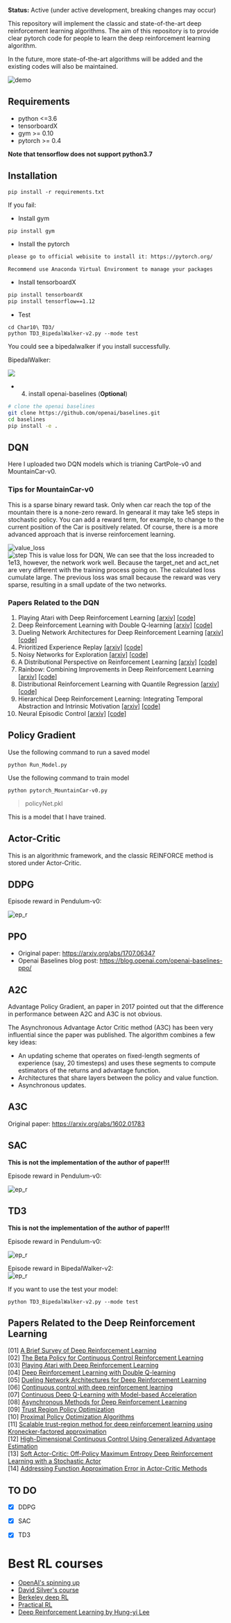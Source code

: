 **Status:** Active (under active development, breaking changes may occur)

This repository will implement the classic and state-of-the-art deep reinforcement learning algorithms. The aim of this repository is to provide clear pytorch code for people to learn the deep reinforcement learning algorithm. 

In the future, more state-of-the-art algorithms will be added and the existing codes will also be maintained.

![demo](https://github.com/sweetice/Deep-reinforcement-learning-with-pytorch/blob/master/figures/grid.gif)

## Requirements
- python <=3.6 
- tensorboardX
- gym >= 0.10
- pytorch >= 0.4

**Note that tensorflow does not support python3.7** 

## Installation

```
pip install -r requirements.txt
```

If you fail:  

- Install gym

```
pip install gym
```



- Install the pytorch
```bash
please go to official webisite to install it: https://pytorch.org/

Recommend use Anaconda Virtual Environment to manage your packages

```

- Install tensorboardX
```bash
pip install tensorboardX
pip install tensorflow==1.12
```

- Test 
```
cd Char10\ TD3/
python TD3_BipedalWalker-v2.py --mode test
```

You could see a bipedalwalker if you install successfully.

BipedalWalker: 

![](https://github.com/sweetice/Deep-reinforcement-learning-with-pytorch/blob/master/figures/test.png)

- 4. install openai-baselines (**Optional**)

```bash
# clone the openai baselines
git clone https://github.com/openai/baselines.git
cd baselines
pip install -e .

```

## DQN

Here I uploaded two DQN models which is trianing CartPole-v0 and MountainCar-v0.

### Tips for MountainCar-v0

This is a sparse binary reward task. Only when car reach the top of the mountain there is a none-zero reward. In genearal it may take 1e5 steps in stochastic policy. You can add a reward term, for example, to change to the current position of the Car is positively related. Of course, there is a more advanced approach that is inverse reinforcement learning.

![value_loss](https://github.com/sweetice/Deep-reinforcement-learning-with-pytorch/blob/master/Char01%20DQN/DQN/pic/value_loss.jpg)   
![step](https://github.com/sweetice/Deep-reinforcement-learning-with-pytorch/blob/master/Char01%20DQN/DQN/pic/finish_episode.jpg) 
This is value loss for DQN, We can see that the loss increaded to 1e13, however, the network work well. Because the target_net and act_net are very different with the training process going on. The calculated loss cumulate large. The previous loss was small because the reward was very sparse, resulting in a small update of the two networks.

### Papers Related to the DQN


  1. Playing Atari with Deep Reinforcement Learning [[arxiv]](https://www.cs.toronto.edu/~vmnih/docs/dqn.pdf) [[code]](https://github.com/higgsfield/RL-Adventure/blob/master/1.dqn.ipynb)
  2. Deep Reinforcement Learning with Double Q-learning [[arxiv]](https://arxiv.org/abs/1509.06461) [[code]](https://github.com/higgsfield/RL-Adventure/blob/master/2.double%20dqn.ipynb)
  3. Dueling Network Architectures for Deep Reinforcement Learning [[arxiv]](https://arxiv.org/abs/1511.06581) [[code]](https://github.com/higgsfield/RL-Adventure/blob/master/3.dueling%20dqn.ipynb)
  4. Prioritized Experience Replay [[arxiv]](https://arxiv.org/abs/1511.05952) [[code]](https://github.com/higgsfield/RL-Adventure/blob/master/4.prioritized%20dqn.ipynb)
  5. Noisy Networks for Exploration [[arxiv]](https://arxiv.org/abs/1706.10295) [[code]](https://github.com/higgsfield/RL-Adventure/blob/master/5.noisy%20dqn.ipynb)
  6. A Distributional Perspective on Reinforcement Learning [[arxiv]](https://arxiv.org/pdf/1707.06887.pdf) [[code]](https://github.com/higgsfield/RL-Adventure/blob/master/6.categorical%20dqn.ipynb)
  7. Rainbow: Combining Improvements in Deep Reinforcement Learning [[arxiv]](https://arxiv.org/abs/1710.02298) [[code]](https://github.com/higgsfield/RL-Adventure/blob/master/7.rainbow%20dqn.ipynb)
  8. Distributional Reinforcement Learning with Quantile Regression [[arxiv]](https://arxiv.org/pdf/1710.10044.pdf) [[code]](https://github.com/higgsfield/RL-Adventure/blob/master/8.quantile%20regression%20dqn.ipynb)
  9. Hierarchical Deep Reinforcement Learning: Integrating Temporal Abstraction and Intrinsic Motivation  [[arxiv]](https://arxiv.org/abs/1604.06057) [[code]](https://github.com/higgsfield/RL-Adventure/blob/master/9.hierarchical%20dqn.ipynb)
  10. Neural Episodic Control [[arxiv]](https://arxiv.org/pdf/1703.01988.pdf) [[code]](#)


## Policy Gradient


Use the following command to run a saved model


```
python Run_Model.py
```


Use the following command to train model


```
python pytorch_MountainCar-v0.py
```



> policyNet.pkl

This is a model that I have trained.


## Actor-Critic

This is an algorithmic framework, and the classic REINFORCE method is stored under Actor-Critic.
 
## DDPG  
Episode reward in Pendulum-v0:  

![ep_r](https://github.com/sweetice/Deep-reinforcement-learning-with-pytorch/blob/master/Char05%20DDPG/DDPG_exp.jpg)  


## PPO  

- Original paper: https://arxiv.org/abs/1707.06347
- Openai Baselines blog post: https://blog.openai.com/openai-baselines-ppo/


## A2C

Advantage Policy Gradient, an paper in 2017 pointed out that the difference in performance between A2C and A3C is not obvious.

The Asynchronous Advantage Actor Critic method (A3C) has been very influential since the paper was published. The algorithm combines a few key ideas:

- An updating scheme that operates on fixed-length segments of experience (say, 20 timesteps) and uses these segments to compute estimators of the returns and advantage function.
- Architectures that share layers between the policy and value function.
- Asynchronous updates.

## A3C

Original paper: https://arxiv.org/abs/1602.01783

## SAC

**This is not the implementation of the author of paper!!!**

Episode reward in Pendulum-v0:

![ep_r](https://github.com/sweetice/Deep-reinforcement-learning-with-pytorch/blob/master/Char09%20SAC/SAC_ep_r_curve.png)

## TD3

**This is not the implementation of the author of paper!!!**  

Episode reward in Pendulum-v0:  

![ep_r](https://github.com/sweetice/Deep-reinforcement-learning-with-pytorch/blob/master/Char10%20TD3/TD3_Pendulum-v0.png)  

Episode reward in BipedalWalker-v2:  
![ep_r](https://github.com/sweetice/Deep-reinforcement-learning-with-pytorch/blob/master/Char10%20TD3/Episode_reward_TD3_BipedakWalker.png)  

If you want to use the test your model:

```
python TD3_BipedalWalker-v2.py --mode test
```

## Papers Related to the Deep Reinforcement Learning
[01] [A Brief Survey of Deep Reinforcement Learning](https://arxiv.org/abs/1708.05866)  
[02] [The Beta Policy for Continuous Control Reinforcement Learning](https://www.ri.cmu.edu/wp-content/uploads/2017/06/thesis-Chou.pdf)  
[03] [Playing Atari with Deep Reinforcement Learning](https://www.cs.toronto.edu/~vmnih/docs/dqn.pdf)  
[04] [Deep Reinforcement Learning with Double Q-learning](https://arxiv.org/abs/1509.06461)  
[05] [Dueling Network Architectures for Deep Reinforcement Learning](https://arxiv.org/abs/1511.06581)  
[06] [Continuous control with deep reinforcement learning](https://arxiv.org/abs/1509.02971)  
[07] [Continuous Deep Q-Learning with Model-based Acceleration](https://arxiv.org/abs/1603.00748)  
[08] [Asynchronous Methods for Deep Reinforcement Learning](https://arxiv.org/abs/1602.01783)  
[09] [Trust Region Policy Optimization](https://arxiv.org/abs/1502.05477)  
[10] [Proximal Policy Optimization Algorithms](https://arxiv.org/abs/1707.06347)  
[11] [Scalable trust-region method for deep reinforcement learning using Kronecker-factored approximation](https://arxiv.org/abs/1708.05144)  
[12] [High-Dimensional Continuous Control Using Generalized Advantage Estimation](https://arxiv.org/abs/1506.02438)  
[13] [Soft Actor-Critic: Off-Policy Maximum Entropy Deep Reinforcement Learning with a Stochastic Actor](https://arxiv.org/abs/1801.01290)  
[14] [Addressing Function Approximation Error in Actor-Critic Methods](https://arxiv.org/abs/1802.09477)  

## TO DO
- [x] DDPG
- [x] SAC
- [x] TD3


# Best RL courses
- [OpenAI's spinning up](https://spinningup.openai.com/)  
- [David Silver's course](http://www0.cs.ucl.ac.uk/staff/d.silver/web/Teaching.html)  
- [Berkeley deep RL](http://rll.berkeley.edu/deeprlcourse/)  
- [Practical RL](https://github.com/yandexdataschool/Practical_RL)  
- [Deep Reinforcement Learning by Hung-yi Lee](https://www.youtube.com/playlist?list=PLJV_el3uVTsODxQFgzMzPLa16h6B8kWM_)   

